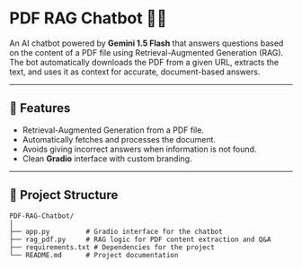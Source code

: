 # PDF RAG Chatbot 📄🤖

An AI chatbot powered by **Gemini 1.5 Flash** that answers questions based on the content of a PDF file using Retrieval-Augmented Generation (RAG).  
The bot automatically downloads the PDF from a given URL, extracts the text, and uses it as context for accurate, document-based answers.

---

## 🚀 Features
- Retrieval-Augmented Generation from a PDF file.
- Automatically fetches and processes the document.
- Avoids giving incorrect answers when information is not found.
- Clean **Gradio** interface with custom branding.

---

## 📂 Project Structure
```plaintext
PDF-RAG-Chatbot/
│
├── app.py         # Gradio interface for the chatbot
├── rag_pdf.py     # RAG logic for PDF content extraction and Q&A
├── requirements.txt # Dependencies for the project
└── README.md      # Project documentation
